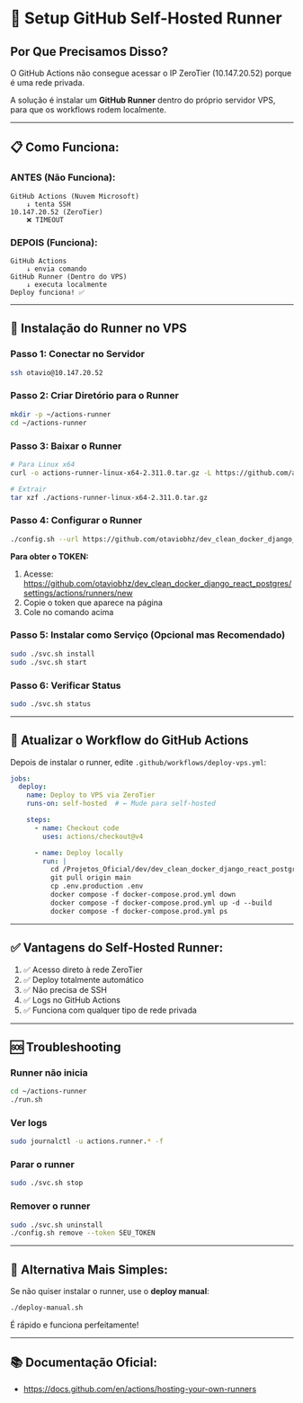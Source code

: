 # 🔧 Setup GitHub Self-Hosted Runner

## Por Que Precisamos Disso?

O GitHub Actions não consegue acessar o IP ZeroTier (10.147.20.52) porque é uma rede privada.

A solução é instalar um **GitHub Runner** dentro do próprio servidor VPS, para que os workflows rodem localmente.

---

## 📋 Como Funciona:

### ANTES (Não Funciona):
```
GitHub Actions (Nuvem Microsoft)
    ↓ tenta SSH
10.147.20.52 (ZeroTier)
    ❌ TIMEOUT
```

### DEPOIS (Funciona):
```
GitHub Actions
    ↓ envia comando
GitHub Runner (Dentro do VPS)
    ↓ executa localmente
Deploy funciona! ✅
```

---

## 🚀 Instalação do Runner no VPS

### Passo 1: Conectar no Servidor

```bash
ssh otavio@10.147.20.52
```

### Passo 2: Criar Diretório para o Runner

```bash
mkdir -p ~/actions-runner
cd ~/actions-runner
```

### Passo 3: Baixar o Runner

```bash
# Para Linux x64
curl -o actions-runner-linux-x64-2.311.0.tar.gz -L https://github.com/actions/runner/releases/download/v2.311.0/actions-runner-linux-x64-2.311.0.tar.gz

# Extrair
tar xzf ./actions-runner-linux-x64-2.311.0.tar.gz
```

### Passo 4: Configurar o Runner

```bash
./config.sh --url https://github.com/otaviobhz/dev_clean_docker_django_react_postgres --token SEU_TOKEN_AQUI
```

**Para obter o TOKEN:**

1. Acesse: https://github.com/otaviobhz/dev_clean_docker_django_react_postgres/settings/actions/runners/new
2. Copie o token que aparece na página
3. Cole no comando acima

### Passo 5: Instalar como Serviço (Opcional mas Recomendado)

```bash
sudo ./svc.sh install
sudo ./svc.sh start
```

### Passo 6: Verificar Status

```bash
sudo ./svc.sh status
```

---

## 🔧 Atualizar o Workflow do GitHub Actions

Depois de instalar o runner, edite `.github/workflows/deploy-vps.yml`:

```yaml
jobs:
  deploy:
    name: Deploy to VPS via ZeroTier
    runs-on: self-hosted  # ← Mude para self-hosted

    steps:
      - name: Checkout code
        uses: actions/checkout@v4

      - name: Deploy locally
        run: |
          cd /Projetos_Oficial/dev/dev_clean_docker_django_react_postgres
          git pull origin main
          cp .env.production .env
          docker compose -f docker-compose.prod.yml down
          docker compose -f docker-compose.prod.yml up -d --build
          docker compose -f docker-compose.prod.yml ps
```

---

## ✅ Vantagens do Self-Hosted Runner:

1. ✅ Acesso direto à rede ZeroTier
2. ✅ Deploy totalmente automático
3. ✅ Não precisa de SSH
4. ✅ Logs no GitHub Actions
5. ✅ Funciona com qualquer tipo de rede privada

---

## 🆘 Troubleshooting

### Runner não inicia

```bash
cd ~/actions-runner
./run.sh
```

### Ver logs

```bash
sudo journalctl -u actions.runner.* -f
```

### Parar o runner

```bash
sudo ./svc.sh stop
```

### Remover o runner

```bash
sudo ./svc.sh uninstall
./config.sh remove --token SEU_TOKEN
```

---

## 🎯 Alternativa Mais Simples:

Se não quiser instalar o runner, use o **deploy manual**:

```bash
./deploy-manual.sh
```

É rápido e funciona perfeitamente!

---

## 📚 Documentação Oficial:

- https://docs.github.com/en/actions/hosting-your-own-runners
